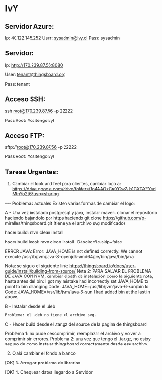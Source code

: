 # IvY

## Servidor Azure:

Ip: 40.122.145.252
User: sysadmin@ivy.cl
Pass: sysadmin


## Servidor:
Ip: http://170.239.87.56:8080

User: tenant@thingsboard.org

Pass: tenant

## Acceso SSH:
ssh root@170.239.87.56 -p 22222

Pass Root: Yositengoivy!

## Acceso FTP:
sftp://root@170.239.87.56 -p 22222

Pass Root: Yositengoivy!



## Tareas Urgentes:

1. Cambiar el look and feel para clientes, cambiar logo a:
https://drive.google.com/drive/folders/1o4AAOzCreYCwZJn1CXGXEYsdMtnYo2t6?usp=sharing

--- Problemas actuales
Existen varias formas de cambiar el logo:

A - Una vez instalado postgresql y java, instalar maven.
    clonar el repositorio haciendo bajandolo por https haciendo git clone https://github.com/p-miralles/thingsboard.git (tiene ya el         archivo svg modificado)
   
   hacer build: mvn clean install
   
   hacer build local: mvn clean install -Ddockerfile.skip=false
   
   ERROR JAVA: Error: JAVA_HOME is not defined correctly. We cannot execute /usr/lib/jvm/java-8-openjdk-amd64/jre/bin/java/bin/java
   
   Nota: se siguio el siguiente link: https://thingsboard.io/docs/user-guide/install/building-from-source/
   Nota 2: PARA SALVAR EL PROBLEMA DE JAVA CON NVM, cambiar elpath de instalación como la siguiente nota, hasta antes del bin:
   I got my mistake had incorrectly set JAVA_HOME to point to bin changing 
   Code: JAVA_HOME=/usr/lib/jvm/java-6-sun/bin
   to Code:
   JAVA_HOME=/usr/lib/jvm/java-6-sun
   I had added bin at the last in above.

B - Instalar desde el .deb

    Problema: el .deb no tiene el archivo svg.

C - Hacer build desde el .tar.gz del source de la pagina de thingsboard

Problema 1: no pude descomprimir, reemplazar el archivo y volver a comprimir sin errores.
Problema 2: una vez que tengo el .tar.gz, no estoy seguro de como instalar thingsboard correctamente desde ese archivo.

2. Ojalá cambiar el fondo a blanco

[OK] 3. Arreglar problema de librerias

[OK] 4. Chequear datos llegando a Servidor



    
